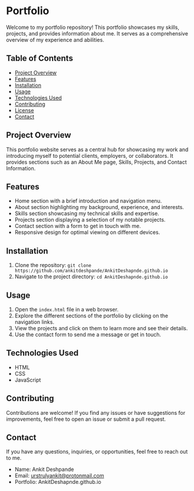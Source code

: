 # Portfolio

Welcome to my portfolio repository! This portfolio showcases my skills, projects, and provides information about me. It serves as a comprehensive overview of my experience and abilities.

## Table of Contents

-   [Project Overview](#project-overview)
-   [Features](#features)
-   [Installation](#installation)
-   [Usage](#usage)
-   [Technologies Used](#technologies-used)
-   [Contributing](#contributing)
-   [License](#license)
-   [Contact](#contact)

## Project Overview

This portfolio website serves as a central hub for showcasing my work and introducing myself to potential clients, employers, or collaborators. It provides sections such as an About Me page, Skills, Projects, and Contact Information.

## Features

-   Home section with a brief introduction and navigation menu.
-   About section highlighting my background, experience, and interests.
-   Skills section showcasing my technical skills and expertise.
-   Projects section displaying a selection of my notable projects.
-   Contact section with a form to get in touch with me.
-   Responsive design for optimal viewing on different devices.

## Installation

1. Clone the repository: `git clone https://github.com/ankitdeshpande/AnkitDeshapnde.github.io`
2. Navigate to the project directory: `cd AnkitDeshapnde.github.io`

## Usage

1. Open the `index.html` file in a web browser.
2. Explore the different sections of the portfolio by clicking on the navigation links.
3. View the projects and click on them to learn more and see their details.
4. Use the contact form to send me a message or get in touch.

## Technologies Used

-   HTML
-   CSS
-   JavaScript

## Contributing

Contributions are welcome! If you find any issues or have suggestions for improvements, feel free to open an issue or submit a pull request.

## Contact

If you have any questions, inquiries, or opportunities, feel free to reach out to me.

-   Name: Ankit Deshpande
-   Email: urstrulyankit@protonmail.com
-   Portfolio: AnkitDeshapnde.github.io
